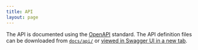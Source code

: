 ```yaml
---
title: API
layout: page
---
```


The API is documented using the [OpenAPI] standard. The API definition files can be downloaded 
from [`docs/api/`](https://github.com/DANS-KNAW/easy-deposit-agreement-generator/tree/master/docs/api) or
<a href="api.html" target="__blank">viewed in Swagger UI in a new tab</a>.

[OpenAPI]: https://github.com/OAI/OpenAPI-Specification/blob/master/versions/3.0.0.md
